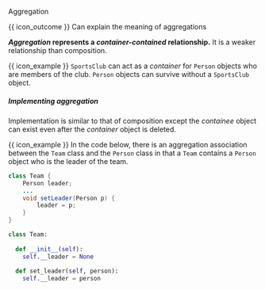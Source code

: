 <span id="title">Aggregation</span>

<span id="prereqs"></span>

<span id="outcomes">{{ icon_outcome }} Can explain the meaning of aggregations</span>

<div id="body">

**_Aggregation_ represents a _container-contained_ relationship.** It is a weaker relationship than composition.

<box>

{{ icon_example }} `SportsClub` can act as a _container_ for `Person` objects who are members of the club. `Person` objects can survive without a `SportsClub` object.

</box>

#####  Implementing aggregation

Implementation is similar to that of composition except the _containee_ object can exist even after the _container_ object is deleted.

<box>

{{ icon_example }} In the code below, there is an aggregation association between the `Team` class and the `Person` class in that a `Team` contains a `Person` object who is the leader of the team.

<div class="alt-java">

```java
class Team {
    Person leader;
    ...
    void setLeader(Person p) {
        leader = p;
    }
}
```
</div>
<div class="alt-python">

```python
class Team:
  
  def __init__(self):
    self.__leader = None
    
  def set_leader(self, person):
    self.__leader = person
```
</div>

</box>

</div>

<div id="extras">
</div>